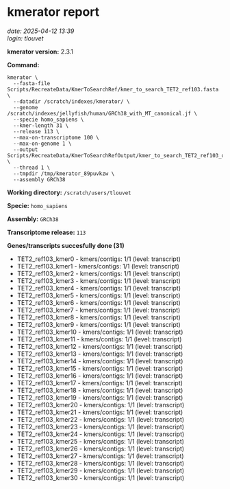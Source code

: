 # kmerator report
*date: 2025-04-12 13:39*  
*login: tlouvet*

**kmerator version:** 2.3.1

**Command:**

```
kmerator \
  --fasta-file Scripts/RecreateData/KmerToSearchRef/kmer_to_search_TET2_ref103.fasta \
  --datadir /scratch/indexes/kmerator/ \
  --genome /scratch/indexes/jellyfish/human/GRCh38_with_MT_canonical.jf \
  --specie homo_sapiens \
  --kmer-length 31 \
  --release 113 \
  --max-on-transcriptome 100 \
  --max-on-genome 1 \
  --output Scripts/RecreateData/KmerToSearchRefOutput/kmer_to_search_TET2_ref103_output \
  --thread 1 \
  --tmpdir /tmp/kmerator_89puvkzw \
  --assembly GRCh38
```

**Working directory:** `/scratch/users/tlouvet`

**Specie:** `homo_sapiens`

**Assembly:** `GRCh38`

**Transcriptome release:** `113`

**Genes/transcripts succesfully done (31)**

- TET2_ref103_kmer0 - kmers/contigs: 1/1 (level: transcript)
- TET2_ref103_kmer1 - kmers/contigs: 1/1 (level: transcript)
- TET2_ref103_kmer2 - kmers/contigs: 1/1 (level: transcript)
- TET2_ref103_kmer3 - kmers/contigs: 1/1 (level: transcript)
- TET2_ref103_kmer4 - kmers/contigs: 1/1 (level: transcript)
- TET2_ref103_kmer5 - kmers/contigs: 1/1 (level: transcript)
- TET2_ref103_kmer6 - kmers/contigs: 1/1 (level: transcript)
- TET2_ref103_kmer7 - kmers/contigs: 1/1 (level: transcript)
- TET2_ref103_kmer8 - kmers/contigs: 1/1 (level: transcript)
- TET2_ref103_kmer9 - kmers/contigs: 1/1 (level: transcript)
- TET2_ref103_kmer10 - kmers/contigs: 1/1 (level: transcript)
- TET2_ref103_kmer11 - kmers/contigs: 1/1 (level: transcript)
- TET2_ref103_kmer12 - kmers/contigs: 1/1 (level: transcript)
- TET2_ref103_kmer13 - kmers/contigs: 1/1 (level: transcript)
- TET2_ref103_kmer14 - kmers/contigs: 1/1 (level: transcript)
- TET2_ref103_kmer15 - kmers/contigs: 1/1 (level: transcript)
- TET2_ref103_kmer16 - kmers/contigs: 1/1 (level: transcript)
- TET2_ref103_kmer17 - kmers/contigs: 1/1 (level: transcript)
- TET2_ref103_kmer18 - kmers/contigs: 1/1 (level: transcript)
- TET2_ref103_kmer19 - kmers/contigs: 1/1 (level: transcript)
- TET2_ref103_kmer20 - kmers/contigs: 1/1 (level: transcript)
- TET2_ref103_kmer21 - kmers/contigs: 1/1 (level: transcript)
- TET2_ref103_kmer22 - kmers/contigs: 1/1 (level: transcript)
- TET2_ref103_kmer23 - kmers/contigs: 1/1 (level: transcript)
- TET2_ref103_kmer24 - kmers/contigs: 1/1 (level: transcript)
- TET2_ref103_kmer25 - kmers/contigs: 1/1 (level: transcript)
- TET2_ref103_kmer26 - kmers/contigs: 1/1 (level: transcript)
- TET2_ref103_kmer27 - kmers/contigs: 1/1 (level: transcript)
- TET2_ref103_kmer28 - kmers/contigs: 1/1 (level: transcript)
- TET2_ref103_kmer29 - kmers/contigs: 1/1 (level: transcript)
- TET2_ref103_kmer30 - kmers/contigs: 1/1 (level: transcript)
